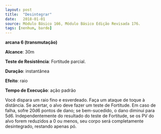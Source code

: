 ```yaml
---
layout: post
title:  "Desintegrar"
date:   2018-01-01
source: Módulo Básico 166, Módulo Básico Edição Revisada 176.
tags: [nenhum, bardo]
---
```


**arcana 6 (transmutação)**

**Alcance**: 30m

**Teste de Resistência**: Fortitude parcial.

**Duração**: instantânea

**Efeito**: raio

**Tempo de Execução**: ação padrão

Você dispara um raio fino e esverdeado. Faça um ataque de toque à distância.
Se acertar, o alvo deve fazer um teste de Fortitude. Em caso de falha, sofre 20d6 pontos de dano; se bem-sucedido, o dano diminui para 5d6.
Independentemente do resultado do teste de Fortitude, se os PV do alvo forem reduzidos a 0 ou menos, seu corpo será completamente desintegrado, restando apenas pó.
